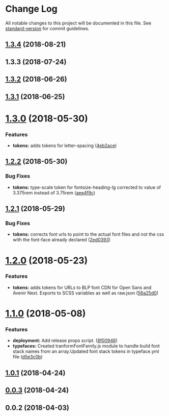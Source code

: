 # Change Log

All notable changes to this project will be documented in this file. See [standard-version](https://github.com/conventional-changelog/standard-version) for commit guidelines.

<a name="1.3.4"></a>
## [1.3.4](https://github.com/bloombergbna/fishtank-type/compare/v1.3.3...v1.3.4) (2018-08-21)



<a name="1.3.3"></a>
## 1.3.3 (2018-07-24)



<a name="1.3.2"></a>
## [1.3.2](https://stash.bna.com/scm/fish/fishtank-space/compare/v1.3.1...v1.3.2) (2018-06-26)



<a name="1.3.1"></a>
## [1.3.1](https://stash.bna.com/scm/fish/fishtank-space/compare/v1.3.0...v1.3.1) (2018-06-25)



<a name="1.3.0"></a>
# [1.3.0](https://stash.bna.com/scm/fish/fishtank-space/compare/v1.2.2...v1.3.0) (2018-05-30)


### Features

* **tokens:** adds tokens for letter-spacing ([4eb2ace](https://stash.bna.com/scm/fish/fishtank-space/commits/4eb2ace))



<a name="1.2.2"></a>
## [1.2.2](https://stash.bna.com/scm/fish/fishtank-space/compare/v1.2.1...v1.2.2) (2018-05-30)


### Bug Fixes

* **tokens:** type-scale token for fontsize-heading-lg corrected to value of 3.375rem instead of 3.75rem ([aee4f9c](https://stash.bna.com/scm/fish/fishtank-space/commits/aee4f9c))



<a name="1.2.1"></a>
## [1.2.1](https://stash.bna.com/scm/fish/fishtank-space/compare/v1.2.0...v1.2.1) (2018-05-29)


### Bug Fixes

* **tokens:** corrects font urls to point to the actual font files and not the css with the font-face already declared ([2ed0393](https://stash.bna.com/scm/fish/fishtank-space/commits/2ed0393))



<a name="1.2.0"></a>
# [1.2.0](https://stash.bna.com/scm/fish/fishtank-space/compare/v1.1.0...v1.2.0) (2018-05-23)


### Features

* **tokens:** adds tokens for URLs to BLP font CDN for Open Sans and Avenir Next. Exports to SCSS variables as well as raw.json ([56a25d0](https://stash.bna.com/scm/fish/fishtank-space/commits/56a25d0))



<a name="1.1.0"></a>
# [1.1.0](https://stash.bna.com/scm/fish/fishtank-space/compare/v1.0.1...v1.1.0) (2018-05-08)


### Features

* **deployment:** Add release props script. ([8f00946](https://stash.bna.com/scm/fish/fishtank-space/commits/8f00946))
* **typefaces:** Created tranformFontFamily.js module to handle build font stack names from an array.Updated font stack tokens in typeface.yml file ([d5e3c0b](https://stash.bna.com/scm/fish/fishtank-space/commits/d5e3c0b))



<a name="1.0.1"></a>
## [1.0.1](https://stash.bna.com/scm/fish/fishtank-space/compare/v0.0.3...v1.0.1) (2018-04-24)



<a name="0.0.3"></a>
## [0.0.3](https://stash.bna.com/scm/fish/fishtank-space/compare/v0.0.2...v0.0.3) (2018-04-24)



<a name="0.0.2"></a>
## 0.0.2 (2018-04-03)
